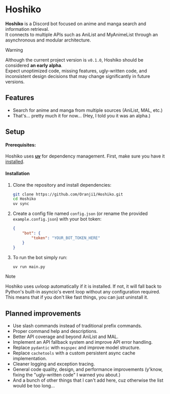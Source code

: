 # Hoshiko

**Hoshiko** is a Discord bot focused on anime and manga search and information retrieval.  
It connects to multiple APIs such as AniList and MyAnimeList through an asynchronous and modular architecture.

> [!WARNING]
> Although the current project version is `v0.1.0`, Hoshiko should be considered **an early alpha**.  
> Expect unoptimized code, missing features, ugly-written code, and inconsistent design decisions that may change significantly in future versions.



## Features

- Search for anime and manga from multiple sources (AniList, MAL, etc.)
- That's... pretty much it for now... (Hey, I told you it was an alpha.)



## Setup


#### Prerequisites:

Hoshiko uses **[uv](https://docs.astral.sh/uv/)** for dependency management. First, make sure you have it [installed](https://docs.astral.sh/uv/getting-started/installation/).


#### Installation

1. Clone the repository and install dependencies:
   ```sh
   git clone https://github.com/Oranji1/Hoshiko.git
   cd Hoshiko
   uv sync
   ```

2. Create a config file named `config.json` (or rename the provided `example.config.json`) with your bot token:
   ```json
   {
       "bot": {
           "token": "YOUR_BOT_TOKEN_HERE"
       }
   }
   ```
3. To run the bot simply run:
   ```sh
   uv run main.py
   ```

> [!NOTE]
> Hoshiko uses uvloop automatically if it is installed.
> If not, it will fall back to Python's built-in asyncio's event loop without any configuration required.  
> This means that if you don't like fast things, you can just uninstall it.



## Planned improvements

- Use slash commands instead of traditional prefix commands.
- Proper command help and descriptions.
- Better API coverage and beyond AniList and MAL.
- Implement an API fallback system and improve API error handling.
- Replace `pydantic` with `msgspec` and improve model structure.
- Replace `cachetools` with a custom persistent async cache implementation.
- Cleaner logging and exception tracing.
- General code quality, design, and performance improvements (y'know, fixing the "ugly-written code" I warned you about.)
- And a bunch of other things that I can't add here, cuz otherwise the list would be too long...